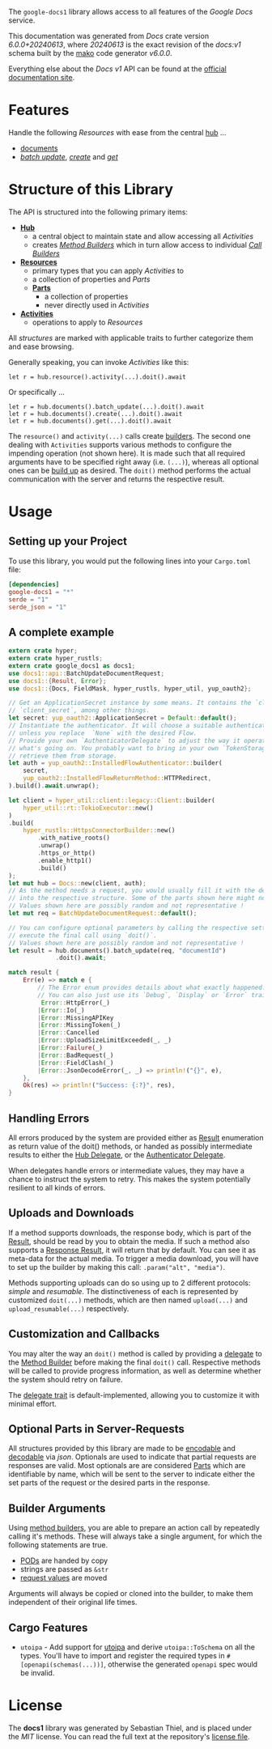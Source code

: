 <!---
DO NOT EDIT !
This file was generated automatically from 'src/generator/templates/api/README.md.mako'
DO NOT EDIT !
-->
The `google-docs1` library allows access to all features of the *Google Docs* service.

This documentation was generated from *Docs* crate version *6.0.0+20240613*, where *20240613* is the exact revision of the *docs:v1* schema built by the [mako](http://www.makotemplates.org/) code generator *v6.0.0*.

Everything else about the *Docs* *v1* API can be found at the
[official documentation site](https://developers.google.com/docs/).
# Features

Handle the following *Resources* with ease from the central [hub](https://docs.rs/google-docs1/6.0.0+20240613/google_docs1/Docs) ...

* [documents](https://docs.rs/google-docs1/6.0.0+20240613/google_docs1/api::Document)
 * [*batch update*](https://docs.rs/google-docs1/6.0.0+20240613/google_docs1/api::DocumentBatchUpdateCall), [*create*](https://docs.rs/google-docs1/6.0.0+20240613/google_docs1/api::DocumentCreateCall) and [*get*](https://docs.rs/google-docs1/6.0.0+20240613/google_docs1/api::DocumentGetCall)




# Structure of this Library

The API is structured into the following primary items:

* **[Hub](https://docs.rs/google-docs1/6.0.0+20240613/google_docs1/Docs)**
    * a central object to maintain state and allow accessing all *Activities*
    * creates [*Method Builders*](https://docs.rs/google-docs1/6.0.0+20240613/google_docs1/common::MethodsBuilder) which in turn
      allow access to individual [*Call Builders*](https://docs.rs/google-docs1/6.0.0+20240613/google_docs1/common::CallBuilder)
* **[Resources](https://docs.rs/google-docs1/6.0.0+20240613/google_docs1/common::Resource)**
    * primary types that you can apply *Activities* to
    * a collection of properties and *Parts*
    * **[Parts](https://docs.rs/google-docs1/6.0.0+20240613/google_docs1/common::Part)**
        * a collection of properties
        * never directly used in *Activities*
* **[Activities](https://docs.rs/google-docs1/6.0.0+20240613/google_docs1/common::CallBuilder)**
    * operations to apply to *Resources*

All *structures* are marked with applicable traits to further categorize them and ease browsing.

Generally speaking, you can invoke *Activities* like this:

```Rust,ignore
let r = hub.resource().activity(...).doit().await
```

Or specifically ...

```ignore
let r = hub.documents().batch_update(...).doit().await
let r = hub.documents().create(...).doit().await
let r = hub.documents().get(...).doit().await
```

The `resource()` and `activity(...)` calls create [builders][builder-pattern]. The second one dealing with `Activities`
supports various methods to configure the impending operation (not shown here). It is made such that all required arguments have to be
specified right away (i.e. `(...)`), whereas all optional ones can be [build up][builder-pattern] as desired.
The `doit()` method performs the actual communication with the server and returns the respective result.

# Usage

## Setting up your Project

To use this library, you would put the following lines into your `Cargo.toml` file:

```toml
[dependencies]
google-docs1 = "*"
serde = "1"
serde_json = "1"
```

## A complete example

```Rust
extern crate hyper;
extern crate hyper_rustls;
extern crate google_docs1 as docs1;
use docs1::api::BatchUpdateDocumentRequest;
use docs1::{Result, Error};
use docs1::{Docs, FieldMask, hyper_rustls, hyper_util, yup_oauth2};

// Get an ApplicationSecret instance by some means. It contains the `client_id` and
// `client_secret`, among other things.
let secret: yup_oauth2::ApplicationSecret = Default::default();
// Instantiate the authenticator. It will choose a suitable authentication flow for you,
// unless you replace  `None` with the desired Flow.
// Provide your own `AuthenticatorDelegate` to adjust the way it operates and get feedback about
// what's going on. You probably want to bring in your own `TokenStorage` to persist tokens and
// retrieve them from storage.
let auth = yup_oauth2::InstalledFlowAuthenticator::builder(
    secret,
    yup_oauth2::InstalledFlowReturnMethod::HTTPRedirect,
).build().await.unwrap();

let client = hyper_util::client::legacy::Client::builder(
    hyper_util::rt::TokioExecutor::new()
)
.build(
    hyper_rustls::HttpsConnectorBuilder::new()
        .with_native_roots()
        .unwrap()
        .https_or_http()
        .enable_http1()
        .build()
);
let mut hub = Docs::new(client, auth);
// As the method needs a request, you would usually fill it with the desired information
// into the respective structure. Some of the parts shown here might not be applicable !
// Values shown here are possibly random and not representative !
let mut req = BatchUpdateDocumentRequest::default();

// You can configure optional parameters by calling the respective setters at will, and
// execute the final call using `doit()`.
// Values shown here are possibly random and not representative !
let result = hub.documents().batch_update(req, "documentId")
             .doit().await;

match result {
    Err(e) => match e {
        // The Error enum provides details about what exactly happened.
        // You can also just use its `Debug`, `Display` or `Error` traits
         Error::HttpError(_)
        |Error::Io(_)
        |Error::MissingAPIKey
        |Error::MissingToken(_)
        |Error::Cancelled
        |Error::UploadSizeLimitExceeded(_, _)
        |Error::Failure(_)
        |Error::BadRequest(_)
        |Error::FieldClash(_)
        |Error::JsonDecodeError(_, _) => println!("{}", e),
    },
    Ok(res) => println!("Success: {:?}", res),
}

```
## Handling Errors

All errors produced by the system are provided either as [Result](https://docs.rs/google-docs1/6.0.0+20240613/google_docs1/common::Result) enumeration as return value of
the doit() methods, or handed as possibly intermediate results to either the
[Hub Delegate](https://docs.rs/google-docs1/6.0.0+20240613/google_docs1/common::Delegate), or the [Authenticator Delegate](https://docs.rs/yup-oauth2/*/yup_oauth2/trait.AuthenticatorDelegate.html).

When delegates handle errors or intermediate values, they may have a chance to instruct the system to retry. This
makes the system potentially resilient to all kinds of errors.

## Uploads and Downloads
If a method supports downloads, the response body, which is part of the [Result](https://docs.rs/google-docs1/6.0.0+20240613/google_docs1/common::Result), should be
read by you to obtain the media.
If such a method also supports a [Response Result](https://docs.rs/google-docs1/6.0.0+20240613/google_docs1/common::ResponseResult), it will return that by default.
You can see it as meta-data for the actual media. To trigger a media download, you will have to set up the builder by making
this call: `.param("alt", "media")`.

Methods supporting uploads can do so using up to 2 different protocols:
*simple* and *resumable*. The distinctiveness of each is represented by customized
`doit(...)` methods, which are then named `upload(...)` and `upload_resumable(...)` respectively.

## Customization and Callbacks

You may alter the way an `doit()` method is called by providing a [delegate](https://docs.rs/google-docs1/6.0.0+20240613/google_docs1/common::Delegate) to the
[Method Builder](https://docs.rs/google-docs1/6.0.0+20240613/google_docs1/common::CallBuilder) before making the final `doit()` call.
Respective methods will be called to provide progress information, as well as determine whether the system should
retry on failure.

The [delegate trait](https://docs.rs/google-docs1/6.0.0+20240613/google_docs1/common::Delegate) is default-implemented, allowing you to customize it with minimal effort.

## Optional Parts in Server-Requests

All structures provided by this library are made to be [encodable](https://docs.rs/google-docs1/6.0.0+20240613/google_docs1/common::RequestValue) and
[decodable](https://docs.rs/google-docs1/6.0.0+20240613/google_docs1/common::ResponseResult) via *json*. Optionals are used to indicate that partial requests are responses
are valid.
Most optionals are are considered [Parts](https://docs.rs/google-docs1/6.0.0+20240613/google_docs1/common::Part) which are identifiable by name, which will be sent to
the server to indicate either the set parts of the request or the desired parts in the response.

## Builder Arguments

Using [method builders](https://docs.rs/google-docs1/6.0.0+20240613/google_docs1/common::CallBuilder), you are able to prepare an action call by repeatedly calling it's methods.
These will always take a single argument, for which the following statements are true.

* [PODs][wiki-pod] are handed by copy
* strings are passed as `&str`
* [request values](https://docs.rs/google-docs1/6.0.0+20240613/google_docs1/common::RequestValue) are moved

Arguments will always be copied or cloned into the builder, to make them independent of their original life times.

[wiki-pod]: http://en.wikipedia.org/wiki/Plain_old_data_structure
[builder-pattern]: http://en.wikipedia.org/wiki/Builder_pattern
[google-go-api]: https://github.com/google/google-api-go-client

## Cargo Features

* `utoipa` - Add support for [utoipa](https://crates.io/crates/utoipa) and derive `utoipa::ToSchema` on all
the types. You'll have to import and register the required types in `#[openapi(schemas(...))]`, otherwise the
generated `openapi` spec would be invalid.


# License
The **docs1** library was generated by Sebastian Thiel, and is placed
under the *MIT* license.
You can read the full text at the repository's [license file][repo-license].

[repo-license]: https://github.com/Byron/google-apis-rsblob/main/LICENSE.md

